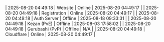 | 2025-08-20 04:49:18 | Website | Online | 2025-08-20 04:49:17 |
| 2025-08-20 04:49:18 | Registration | Online | 2025-08-20 04:49:17 |
| 2025-08-20 04:49:18 | Auth Server | Offline | 2025-08-18 09:33:31 |
| 2025-08-20 04:49:18 | Kezan (PvE) | Offline | 2025-08-03 17:58:02 |
| 2025-08-20 04:49:18 | Gurubashi (PvP) | Offline | N/A |
| 2025-08-20 04:49:18 | Cloudflare | Online | 2025-08-20 04:49:17 |
